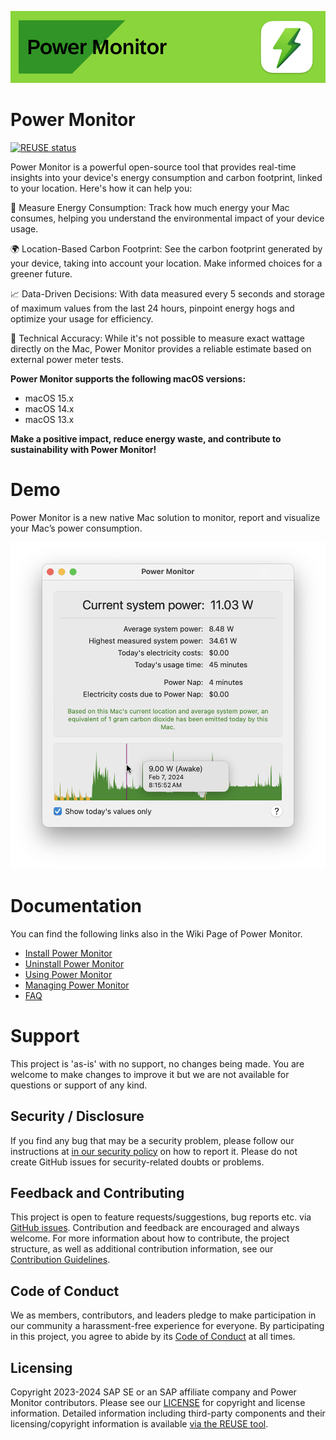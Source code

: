 ![](https://github.com/SAP/power-monitoring-tool-for-macos/blob/main/readme_images/banner.png)

# Power Monitor 

[![REUSE status](https://api.reuse.software/badge/github.com/SAP/power-monitoring-tool-for-macos)](https://api.reuse.software/info/github.com/SAP/power-monitoring-tool-for-macos)

Power Monitor is a powerful open-source tool that provides real-time insights into your device's energy consumption and carbon footprint, linked to your location. Here's how it can help you:

🔌 Measure Energy Consumption: Track how much energy your Mac consumes, helping you understand the environmental impact of your device usage.

🌍 Location-Based Carbon Footprint: See the carbon footprint generated by your device, taking into account your location. Make informed choices for a greener future.

📈 Data-Driven Decisions: With data measured every 5 seconds and storage of maximum values from the last 24 hours, pinpoint energy hogs and optimize your usage for efficiency.

🌟 Technical Accuracy: While it's not possible to measure exact wattage directly on the Mac, Power Monitor provides a reliable estimate based on external power meter tests.

**Power Monitor supports the following macOS versions:**

* macOS 15.x
* macOS 14.x
* macOS 13.x

**Make a positive impact, reduce energy waste, and contribute to sustainability with Power Monitor!**



# Demo

Power Monitor is a new native Mac solution to monitor, report and visualize your Mac’s power consumption.

![](https://github.com/SAP/power-monitoring-tool-for-macos/blob/main/readme_images/power_monitor_launched.png)

# Documentation 

You can find the following links also in the Wiki Page of Power Monitor.

* [Install Power Monitor](https://github.com/SAP/power-monitoring-tool-for-macos/wiki/Installation)
* [Uninstall Power Monitor](https://github.com/SAP/power-monitoring-tool-for-macos/wiki/Uninstallation)
* [Using Power Monitor](https://github.com/SAP/power-monitoring-tool-for-macos/wiki/Using-Power-Monitor)
* [Managing Power Monitor](https://github.com/SAP/power-monitoring-tool-for-macos/wiki/Managing-Power-Monitor)
* [FAQ](https://github.com/SAP/power-monitoring-tool-for-macos/wiki/Frequently-Asked-Questions)

# Support

This project is 'as-is' with no support, no changes being made. You are welcome to make changes to improve it but we are not available for questions or support of any kind.

## Security / Disclosure
If you find any bug that may be a security problem, please follow our instructions at [in our security policy](https://github.com/SAP/power-monitoring-tool-for-macos/security/policy) on how to report it. Please do not create GitHub issues for security-related doubts or problems.

## Feedback and Contributing

This project is open to feature requests/suggestions, bug reports etc. via [GitHub issues](https://github.com/SAP/power-monitoring-tool-for-macos/issues). Contribution and feedback are encouraged and always welcome. For more information about how to contribute, the project structure, as well as additional contribution information, see our [Contribution Guidelines](CONTRIBUTING.md).

## Code of Conduct

We as members, contributors, and leaders pledge to make participation in our community a harassment-free experience for everyone. By participating in this project, you agree to abide by its [Code of Conduct](https://github.com/SAP/.github/blob/main/CODE_OF_CONDUCT.md) at all times.

## Licensing

Copyright 2023-2024 SAP SE or an SAP affiliate company and Power Monitor contributors. Please see our [LICENSE](LICENSE) for copyright and license information. Detailed information including third-party components and their licensing/copyright information is available [via the REUSE tool](https://api.reuse.software/info/github.com/SAP/power-monitoring-tool-for-macos).
